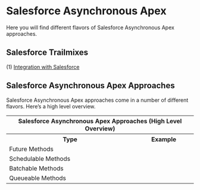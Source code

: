 # Salesforce Asynchronous Apex

Here you will find different flavors of Salesforce Asynchronous Apex approaches.

## Salesforce Trailmixes
(1) <a href="https://trailhead.salesforce.com/en/users/00550000006G25XAAS/trailmixes/integration-with-salesforce" target="_blank" alt="Integration with Salesforce">Integration with Salesforce</a><br/>

## Salesforce Asynchronous Apex Approaches
Salesforce Asynchronous Apex approaches come in a number of different flavors. Here’s a high level overview.

<table>
	<tr>
		<th colspan="7">Salesforce Asynchronous Apex Approaches (High Level Overview)</th>
	</tr>
	<tr>
		<th>Type</th>
		<th>Example</th>
	</tr>
	<tr>
		<td>Future Methods</td>
		<td></td>
	</tr>
	<tr>
		<td>Schedulable Methods</td>
		<td></td>
	</tr>
	<tr>
		<td>Batchable Methods</td>
		<td></td>
	</tr>
	<tr>
		<td>Queueable Methods</td>
		<td></td>
	</tr>
</table>
